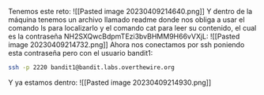 Tenemos este reto:
![[Pasted image 20230409214640.png]]
Y dentro de la máquina tenemos un archivo llamado readme donde nos obliga a usar el comando ls para localizarlo y el comando cat para leer su contenido, el cual es la contraseña NH2SXQwcBdpmTEzi3bvBHMM9H66vVXjL:
![[Pasted image 20230409214732.png]]
Ahora nos conectamos por ssh poniendo esta contraseña pero con el usuario bandit1:
```bash
ssh -p 2220 bandit1@bandit.labs.overthewire.org
```
Y ya estamos dentro:
![[Pasted image 20230409214930.png]]